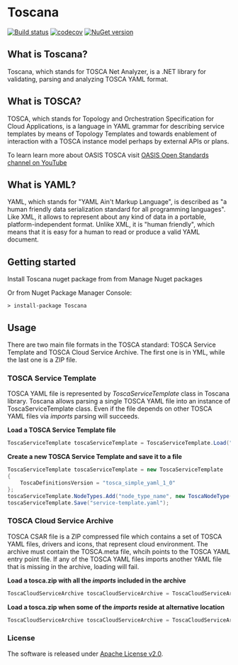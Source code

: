 # Toscana

[![Build status](https://ci.appveyor.com/api/projects/status/9yo5ave7o3opjgfe/branch/master?svg=true)](https://ci.appveyor.com/project/BorisModylevky/toscana/branch/master) [![codecov](https://codecov.io/gh/borismod/Toscana/branch/master/graph/badge.svg)](https://codecov.io/gh/borismod/Toscana) [![NuGet version](https://badge.fury.io/nu/Toscana.svg)](https://badge.fury.io/nu/Toscana) 


## What is Toscana?
Toscana, which stands for TOSCA Net Analyzer, is a .NET library for validating, parsing and analyzing TOSCA YAML format.


## What is TOSCA?
TOSCA, which stands for Topology and Orchestration Specification for Cloud Applications, 
is a language in YAML grammar for describing service templates by means of Topology Templates and towards enablement 
of interaction with a TOSCA instance model perhaps by external APIs or plans.  

To learn learn more about OASIS TOSCA visit [OASIS Open Standards channel on YouTube](https://www.youtube.com/playlist?list=PLaYKtNo_BitZXdvyNDwBi290IHxdi459v)

## What is YAML?
YAML, which stands for "YAML Ain't Markup Language", is described as "a human friendly data serialization 
standard for all programming languages". Like XML, it allows to represent about any kind of data in a portable, 
platform-independent format. Unlike XML, it is "human friendly", which means that it is easy for a human to read 
or produce a valid YAML document.

## Getting started
Install Toscana nuget package from from Manage Nuget packages

Or from Nuget Package Manager Console: 

```Batch
> install-package Toscana
```

## Usage

There are two main file formats in the TOSCA standard: TOSCA Service Template and TOSCA Cloud Service Archive. 
The first one is in YML, while the last one is a ZIP file.

### TOSCA Service Template 

TOSCA YAML file is represented by _ToscaServiceTemplate_ class in Toscana library. 
Toscana allows parsing a single TOSCA YAML file into an instance of ToscaServiceTemplate class. 
Even if the file depends on other TOSCA YAML files via _imports_ parsing will succeeds.

**Load a TOSCA Service Template file**
```C#
ToscaServiceTemplate toscaServiceTemplate = ToscaServiceTemplate.Load("service-template.yaml");
```

**Create a new TOSCA Service Template and save it to a file**
```C#
ToscaServiceTemplate toscaServiceTemplate = new ToscaServiceTemplate
{
    ToscaDefinitionsVersion = "tosca_simple_yaml_1_0"
};
toscaServiceTemplate.NodeTypes.Add("node_type_name", new ToscaNodeType() );
toscaServiceTemplate.Save("service-template.yaml");
```

### TOSCA Cloud Service Archive 

TOSCA CSAR file is a ZIP compressed file which contains a set of TOSCA YAML files, drivers and icons, that represent cloud environment.
The archive must contain the TOSCA.meta file, whcih points to the TOSCA YAML entry point file. If any of the TOSCA YAML files 
imports another YAML file that is missing in the archive, loading will fail.

**Load a tosca.zip with all the _imports_ included in the archive**

```C#
ToscaCloudServiceArchive toscaCloudServiceArchive = ToscaCloudServiceArchive.Load("cloud-archive.zip");
```

**Load a tosca.zip when some of the _imports_ reside at alternative location**

```C#
ToscaCloudServiceArchive toscaCloudServiceArchive = ToscaCloudServiceArchive.Load("cloud-archive.zip", @"c:\cloud-imports\");
```

### License
The software is released under [Apache License v2.0](LICENSE). 


